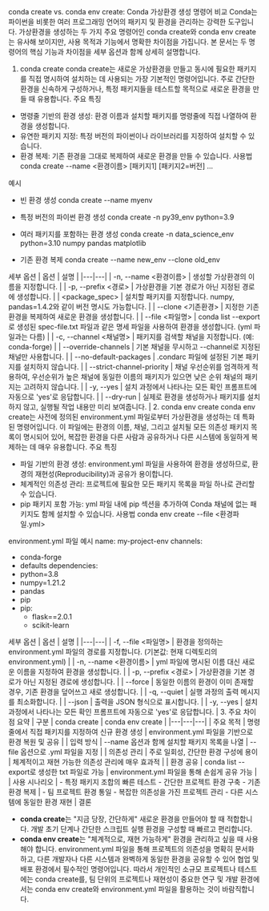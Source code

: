 conda create vs. conda env create: Conda 가상환경 생성 명령어 비교
Conda는 파이썬을 비롯한 여러 프로그래밍 언어의 패키지 및 환경을 관리하는 강력한 도구입니다. 가상환경을 생성하는 두 가지 주요 명령어인 conda create와 conda env create는 유사해 보이지만, 사용 목적과 기능에서 명확한 차이점을 가집니다. 본 문서는 두 명령어의 핵심 기능과 차이점을 세부 옵션과 함께 상세히 설명합니다.
1. conda create
conda create는 새로운 가상환경을 만들고 동시에 필요한 패키지를 직접 명시하여 설치하는 데 사용되는 가장 기본적인 명령어입니다. 주로 간단한 환경을 신속하게 구성하거나, 특정 패키지들을 테스트할 목적으로 새로운 환경을 만들 때 유용합니다.
주요 특징
 * 명령줄 기반의 환경 생성: 환경 이름과 설치할 패키지를 명령줄에 직접 나열하여 환경을 생성합니다.
 * 유연한 패키지 지정: 특정 버전의 파이썬이나 라이브러리를 지정하여 설치할 수 있습니다.
 * 환경 복제: 기존 환경을 그대로 복제하여 새로운 환경을 만들 수 있습니다.
사용법
conda create --name <환경이름> [패키지1] [패키지2=버전] ...

예시
 * 빈 환경 생성
   conda create --name myenv

 * 특정 버전의 파이썬 환경 생성
   conda create -n py39_env python=3.9

 * 여러 패키지를 포함하는 환경 생성
   conda create -n data_science_env python=3.10 numpy pandas matplotlib

 * 기존 환경 복제
   conda create --name new_env --clone old_env

세부 옵션
| 옵션 | 설명 |
|---|---|
| -n, --name <환경이름> | 생성할 가상환경의 이름을 지정합니다. |
| -p, --prefix <경로> | 가상환경을 기본 경로가 아닌 지정된 경로에 생성합니다. |
| <package_spec> | 설치할 패키지를 지정합니다. numpy, pandas=1.4.2와 같이 버전 명시도 가능합니다. |
| --clone <기존환경> | 지정한 기존 환경을 복제하여 새로운 환경을 생성합니다. |
| --file <파일명> | conda list --export로 생성된 spec-file.txt 파일과 같은 명세 파일을 사용하여 환경을 생성합니다. (yml 파일과는 다름) |
| -c, --channel <채널명> | 패키지를 검색할 채널을 지정합니다. (예: conda-forge) |
| --override-channels | 기본 채널을 무시하고 --channel로 지정된 채널만 사용합니다. |
| --no-default-packages | .condarc 파일에 설정된 기본 패키지를 설치하지 않습니다. |
| --strict-channel-priority | 채널 우선순위를 엄격하게 적용하여, 우선순위가 높은 채널에 동일한 이름의 패키지가 있으면 낮은 순위 채널의 패키지는 고려하지 않습니다. |
| -y, --yes | 설치 과정에서 나타나는 모든 확인 프롬프트에 자동으로 'yes'로 응답합니다. |
| --dry-run | 실제로 환경을 생성하거나 패키지를 설치하지 않고, 실행될 작업 내용만 미리 보여줍니다. |
2. conda env create
conda env create는 사전에 정의된 environment.yml 파일로부터 가상환경을 생성하는 데 특화된 명령어입니다. 이 파일에는 환경의 이름, 채널, 그리고 설치될 모든 의존성 패키지 목록이 명시되어 있어, 복잡한 환경을 다른 사람과 공유하거나 다른 시스템에 동일하게 복제하는 데 매우 유용합니다.
주요 특징
 * 파일 기반의 환경 생성: environment.yml 파일을 사용하여 환경을 생성하므로, 환경의 재현성(Reproducibility)과 공유가 용이합니다.
 * 체계적인 의존성 관리: 프로젝트에 필요한 모든 패키지 목록을 파일 하나로 관리할 수 있습니다.
 * pip 패키지 포함 가능: yml 파일 내에 pip 섹션을 추가하여 Conda 채널에 없는 패키지도 함께 설치할 수 있습니다.
사용법
conda env create --file <환경파일.yml>

environment.yml 파일 예시
name: my-project-env
channels:
  - conda-forge
  - defaults
dependencies:
  - python=3.8
  - numpy=1.21.2
  - pandas
  - pip
  - pip:
    - flask==2.0.1
    - scikit-learn

세부 옵션
| 옵션 | 설명 |
|---|---|
| -f, --file <파일명> | 환경을 정의하는 environment.yml 파일의 경로를 지정합니다. (기본값: 현재 디렉토리의 environment.yml) |
| -n, --name <환경이름> | yml 파일에 명시된 이름 대신 새로운 이름을 지정하여 환경을 생성합니다. |
| -p, --prefix <경로> | 가상환경을 기본 경로가 아닌 지정된 경로에 생성합니다. |
| --force | 동일한 이름의 환경이 이미 존재할 경우, 기존 환경을 덮어쓰고 새로 생성합니다. |
| -q, --quiet | 실행 과정의 출력 메시지를 최소화합니다. |
| --json | 출력을 JSON 형식으로 표시합니다. |
| -y, --yes | 설치 과정에서 나타나는 모든 확인 프롬프트에 자동으로 'yes'로 응답합니다. |
3. 주요 차이점 요약
| 구분 | conda create | conda env create |
|---|---|---|
| 주요 목적 | 명령줄에서 직접 패키지를 지정하여 신규 환경 생성 | environment.yml 파일을 기반으로 환경 복원 및 공유 |
| 입력 방식 | --name 옵션과 함께 설치할 패키지 목록을 나열 | --file 옵션으로 .yml 파일을 지정 |
| 의존성 관리 | 주로 일회성, 간단한 환경 구성에 용이 | 체계적이고 재현 가능한 의존성 관리에 매우 효과적 |
| 환경 공유 | conda list --export로 생성한 txt 파일로 가능 | environment.yml 파일을 통해 손쉽게 공유 가능 |
| 사용 시나리오 | - 특정 패키지 조합의 빠른 테스트 - 간단한 프로젝트 환경 구축 - 기존 환경 복제 | - 팀 프로젝트 환경 통일 - 복잡한 의존성을 가진 프로젝트 관리 - 다른 시스템에 동일한 환경 재현 |
결론
 * **conda create**는 "지금 당장, 간단하게" 새로운 환경을 만들어야 할 때 적합합니다. 개발 초기 단계나 간단한 스크립트 실행 환경을 구성할 때 빠르고 편리합니다.
 * **conda env create**는 "체계적으로, 재현 가능하게" 환경을 관리하고 싶을 때 사용해야 합니다. environment.yml 파일을 통해 프로젝트의 의존성을 명확히 문서화하고, 다른 개발자나 다른 시스템과 완벽하게 동일한 환경을 공유할 수 있어 협업 및 배포 환경에서 필수적인 명령어입니다.
따라서 개인적인 소규모 프로젝트나 테스트에는 conda create를, 팀 단위의 프로젝트나 재현성이 중요한 연구 및 개발 환경에서는 conda env create와 environment.yml 파일을 활용하는 것이 바람직합니다.
